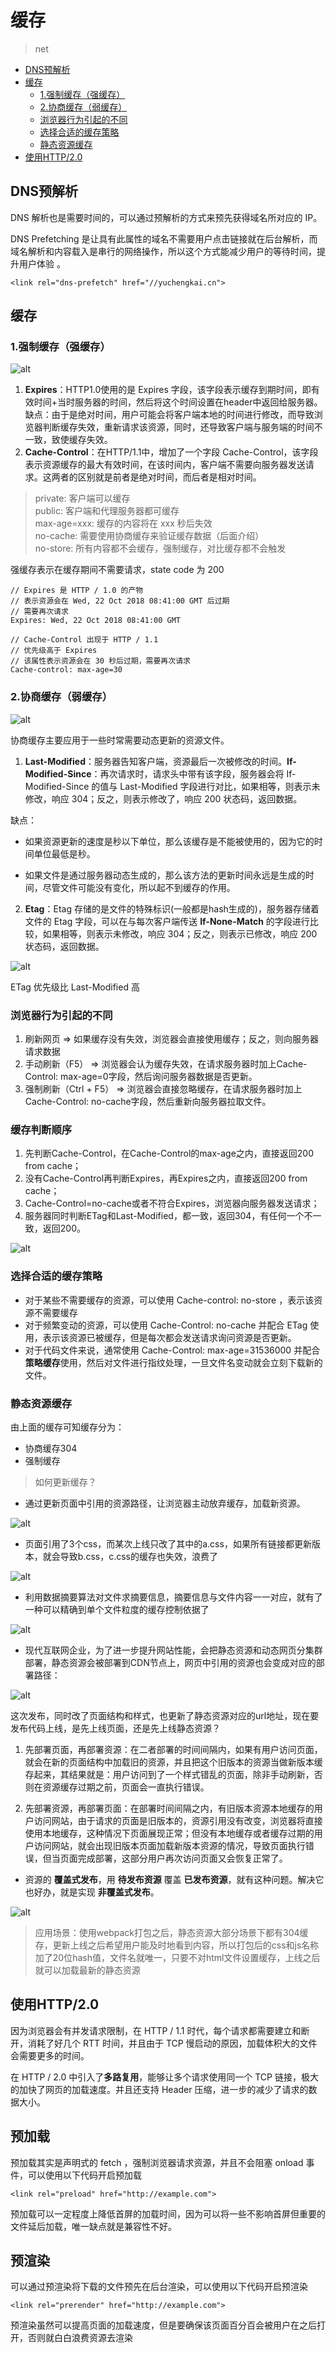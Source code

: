 # 缓存
> net
* [DNS预解析](#DNS预解析)
* [缓存](#缓存)
  * [1.强制缓存（强缓存）](#1.强制缓存（强缓存）)
  * [2.协商缓存（弱缓存）](#2.协商缓存（弱缓存）)
  * [浏览器行为引起的不同](#浏览器行为引起的不同)
  * [选择合适的缓存策略](#选择合适的缓存策略)
  * [静态资源缓存](#静态资源缓存)
* [使用HTTP/2.0](#使用HTTP/2.0)


## DNS预解析
DNS 解析也是需要时间的，可以通过预解析的方式来预先获得域名所对应的 IP。

DNS Prefetching 是让具有此属性的域名不需要用户点击链接就在后台解析，而域名解析和内容载入是串行的网络操作，所以这个方式能减少用户的等待时间，提升用户体验 。
```
<link rel="dns-prefetch" href="//yuchengkai.cn">
```

## 缓存
### 1.强制缓存（强缓存）
![alt](./imgs/net-1.png)

1. **Expires**：HTTP1.0使用的是 Expires 字段，该字段表示缓存到期时间，即有效时间+当时服务器的时间，然后将这个时间设置在header中返回给服务器。缺点：由于是绝对时间，用户可能会将客户端本地的时间进行修改，而导致浏览器判断缓存失效，重新请求该资源，同时，还导致客户端与服务端的时间不一致，致使缓存失效。
2. **Cache-Control**：在HTTP/1.1中，增加了一个字段 Cache-Control，该字段表示资源缓存的最大有效时间，在该时间内，客户端不需要向服务器发送请求。这两者的区别就是前者是绝对时间，而后者是相对时间。

> private: 客户端可以缓存  
> public: 客户端和代理服务器都可缓存  
> max-age=xxx: 缓存的内容将在 xxx 秒后失效  
> no-cache: 需要使用协商缓存来验证缓存数据（后面介绍）  
> no-store: 所有内容都不会缓存，强制缓存，对比缓存都不会触发

强缓存表示在缓存期间不需要请求，state code 为 200
```
// Expires 是 HTTP / 1.0 的产物
// 表示资源会在 Wed, 22 Oct 2018 08:41:00 GMT 后过期
// 需要再次请求
Expires: Wed, 22 Oct 2018 08:41:00 GMT

// Cache-Control 出现于 HTTP / 1.1
// 优先级高于 Expires 
// 该属性表示资源会在 30 秒后过期，需要再次请求
Cache-control: max-age=30
```

### 2.协商缓存（弱缓存）
![alt](./imgs/net-2.png)

协商缓存主要应用于一些时常需要动态更新的资源文件。

1. **Last-Modified**：服务器告知客户端，资源最后一次被修改的时间。**If-Modified-Since**：再次请求时，请求头中带有该字段，服务器会将 If-Modified-Since 的值与 Last-Modified 字段进行对比，如果相等，则表示未修改，响应 304；反之，则表示修改了，响应 200 状态码，返回数据。

缺点：

* 如果资源更新的速度是秒以下单位，那么该缓存是不能被使用的，因为它的时间单位最低是秒。

* 如果文件是通过服务器动态生成的，那么该方法的更新时间永远是生成的时间，尽管文件可能没有变化，所以起不到缓存的作用。

2. **Etag**：Etag 存储的是文件的特殊标识(一般都是hash生成的)，服务器存储着文件的 Etag 字段，可以在与每次客户端传送 **If-None-Match** 的字段进行比较，如果相等，则表示未修改，响应 304；反之，则表示已修改，响应 200 状态码，返回数据。

![alt](./imgs/net-3.png)

ETag 优先级比 Last-Modified 高
### 浏览器行为引起的不同
1. 刷新网页 => 如果缓存没有失效，浏览器会直接使用缓存；反之，则向服务器请求数据
2. 手动刷新（F5） => 浏览器会认为缓存失效，在请求服务器时加上Cache-Control: max-age=0字段，然后询问服务器数据是否更新。
3. 强制刷新（Ctrl + F5） => 浏览器会直接忽略缓存，在请求服务器时加上Cache-Control: no-cache字段，然后重新向服务器拉取文件。

### 缓存判断顺序
1. 先判断Cache-Control，在Cache-Control的max-age之内，直接返回200 from cache；
2. 没有Cache-Control再判断Expires，再Expires之内，直接返回200 from cache；
3. Cache-Control=no-cache或者不符合Expires，浏览器向服务器发送请求；
4. 服务器同时判断ETag和Last-Modified，都一致，返回304，有任何一个不一致，返回200。

![alt](./imgs/net-9.png)

### 选择合适的缓存策略
* 对于某些不需要缓存的资源，可以使用 Cache-control: no-store ，表示该资源不需要缓存
* 对于频繁变动的资源，可以使用 Cache-Control: no-cache 并配合 ETag 使用，表示该资源已被缓存，但是每次都会发送请求询问资源是否更新。
* 对于代码文件来说，通常使用 Cache-Control: max-age=31536000 并配合**策略缓存**使用，然后对文件进行指纹处理，一旦文件名变动就会立刻下载新的文件。

### 静态资源缓存
由上面的缓存可知缓存分为：

* 协商缓存304
* 强制缓存
> 如何更新缓存？

* 通过更新页面中引用的资源路径，让浏览器主动放弃缓存，加载新资源。

![alt](./imgs/net-4.png)

* 页面引用了3个css，而某次上线只改了其中的a.css，如果所有链接都更新版本，就会导致b.css，c.css的缓存也失效，浪费了

![alt](./imgs/net-5.png)

* 利用数据摘要算法对文件求摘要信息，摘要信息与文件内容一一对应，就有了一种可以精确到单个文件粒度的缓存控制依据了

![alt](./imgs/net-6.png)

* 现代互联网企业，为了进一步提升网站性能，会把静态资源和动态网页分集群部署，静态资源会被部署到CDN节点上，网页中引用的资源也会变成对应的部署路径：

![alt](./imgs/net-7.png)

这次发布，同时改了页面结构和样式，也更新了静态资源对应的url地址，现在要发布代码上线，是先上线页面，还是先上线静态资源？


1. 先部署页面，再部署资源：在二者部署的时间间隔内，如果有用户访问页面，就会在新的页面结构中加载旧的资源，并且把这个旧版本的资源当做新版本缓存起来，其结果就是：用户访问到了一个样式错乱的页面，除非手动刷新，否则在资源缓存过期之前，页面会一直执行错误。

2. 先部署资源，再部署页面：在部署时间间隔之内，有旧版本资源本地缓存的用户访问网站，由于请求的页面是旧版本的，资源引用没有改变，浏览器将直接使用本地缓存，这种情况下页面展现正常；但没有本地缓存或者缓存过期的用户访问网站，就会出现旧版本页面加载新版本资源的情况，导致页面执行错误，但当页面完成部署，这部分用户再次访问页面又会恢复正常了。

* 资源的 **覆盖式发布**，用 **待发布资源** 覆盖 **已发布资源**，就有这种问题。解决它也好办，就是实现 **非覆盖式发布**。

![alt](./imgs/net-8.png)

> 应用场景：使用webpack打包之后，静态资源大部分场景下都有304缓存，更新上线之后希望用户能及时地看到内容，所以打包后的css和js名称加了20位hash值，文件名就唯一，只要不对html文件设置缓存，上线之后就可以加载最新的静态资源

## 使用HTTP/2.0
因为浏览器会有并发请求限制，在 HTTP / 1.1 时代，每个请求都需要建立和断开，消耗了好几个 RTT 时间，并且由于 TCP 慢启动的原因，加载体积大的文件会需要更多的时间。

在 HTTP / 2.0 中引入了**多路复用**，能够让多个请求使用同一个 TCP 链接，极大的加快了网页的加载速度。并且还支持 Header 压缩，进一步的减少了请求的数据大小。

## 预加载
预加载其实是声明式的 fetch ，强制浏览器请求资源，并且不会阻塞 onload 事件，可以使用以下代码开启预加载
```
<link rel="preload" href="http://example.com">
```
预加载可以一定程度上降低首屏的加载时间，因为可以将一些不影响首屏但重要的文件延后加载，唯一缺点就是兼容性不好。

## 预渲染
可以通过预渲染将下载的文件预先在后台渲染，可以使用以下代码开启预渲染
```
<link rel="prerender" href="http://example.com"> 
```
预渲染虽然可以提高页面的加载速度，但是要确保该页面百分百会被用户在之后打开，否则就白白浪费资源去渲染



